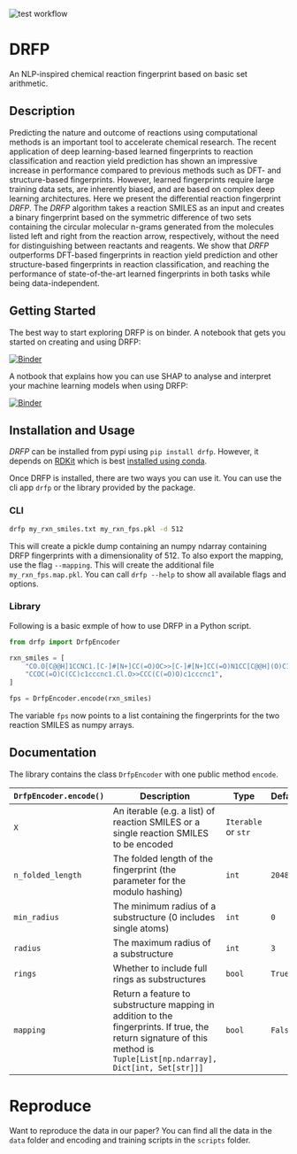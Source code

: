 ![test workflow](https://github.com/reymond-group/drfp/actions/workflows/tests.yml/badge.svg)
# DRFP


An NLP-inspired chemical reaction fingerprint based on basic set arithmetic.


## Description

Predicting the nature and outcome of reactions using computational methods is an important tool to accelerate chemical research. The recent application of deep learning-based learned fingerprints to reaction classification and reaction yield prediction has shown an impressive increase in performance compared to previous methods such as DFT- and structure-based fingerprints. However, learned fingerprints require large training data sets, are inherently biased, and are based on complex deep learning architectures. Here we present the differential reaction fingerprint *DRFP*. The *DRFP* algorithm takes a reaction SMILES as an input and creates a binary fingerprint based on the symmetric difference of two sets containing the circular molecular n-grams generated from the molecules listed left and right from the reaction arrow, respectively, without the need for distinguishing between reactants and reagents. We show that *DRFP* outperforms DFT-based fingerprints in reaction yield prediction and other structure-based fingerprints in reaction classification, and reaching the performance of state-of-the-art learned fingerprints in both tasks while being data-independent.

## Getting Started
The best way to start exploring DRFP is on binder.
A notebook that gets you started on creating and using DRFP:

[![Binder](https://mybinder.org/badge_logo.svg)](https://mybinder.org/v2/gh/reymond-group/drfp/HEAD?filepath=notebooks%2F01_fingerprinting.ipynb)

A notbook that explains how you can use SHAP to analyse and interpret your machine learning models when using DRFP:

[![Binder](https://mybinder.org/badge_logo.svg)](https://mybinder.org/v2/gh/reymond-group/drfp/HEAD?filepath=notebooks%2F02_model_explainability.ipynb)

## Installation and Usage
*DRFP* can be installed from pypi using `pip install drfp`. However, it depends on [RDKit](https://www.rdkit.org/) which is best [installed using conda](https://www.rdkit.org/docs/Install.html).

Once DRFP is installed, there are two ways you can use it. You can use the cli app `drfp` or the library provided by the package.

### CLI
```bash
drfp my_rxn_smiles.txt my_rxn_fps.pkl -d 512
```

This will create a pickle dump containing an numpy ndarray containing DRFP fingerprints with a dimensionality of 512. To also export the mapping, use the flag `--mapping`. This will create the additional file `my_rxn_fps.map.pkl`. You can call `drfp --help` to show all available flags and options.

### Library
Following is a basic exmple of how to use DRFP in a Python script.
```python
from drfp import DrfpEncoder

rxn_smiles = [
    "CO.O[C@@H]1CCNC1.[C-]#[N+]CC(=O)OC>>[C-]#[N+]CC(=O)N1CC[C@@H](O)C1",
    "CCOC(=O)C(CC)c1cccnc1.Cl.O>>CCC(C(=O)O)c1cccnc1",
]

fps = DrfpEncoder.encode(rxn_smiles)
```

The variable `fps` now points to a list containing the fingerprints for the two reaction SMILES as numpy arrays.


## Documentation

The library contains the class `DrfpEncoder` with one public method `encode`.

| `DrfpEncoder.encode()` | Description | Type | Default |
|-|-|-|-|
| `X` | An iterable (e.g. a list) of reaction SMILES or a single reaction SMILES to be encoded | `Iterable` or `str` |  |
| `n_folded_length` | The folded length of the fingerprint (the parameter for the modulo hashing) | `int` | `2048` |
| `min_radius` | The minimum radius of a substructure (0 includes single atoms) | `int` | `0` |
| `radius` | The maximum radius of a substructure | `int` | `3` |
| `rings` | Whether to include full rings as substructures | `bool` | `True` |
| `mapping` |  Return a feature to substructure mapping in addition to the fingerprints. If true, the return signature of this method is `Tuple[List[np.ndarray], Dict[int, Set[str]]]` | `bool` | `False` |

# Reproduce
Want to reproduce the data in our paper? You can find all the data in the `data` folder and encoding and training scripts in the `scripts` folder.
